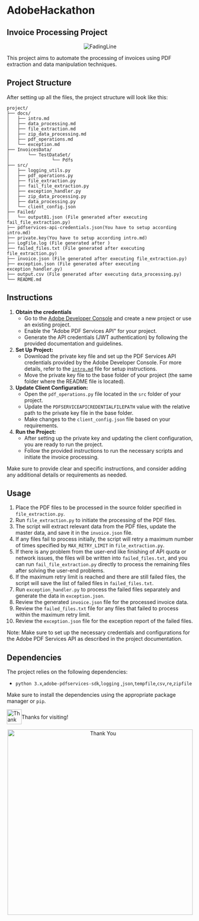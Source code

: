 # AdobeHackathon
## Invoice Processing Project

<p align="center">
  <img src="https://user-images.githubusercontent.com/74038190/212284100-561aa473-3905-4a80-b561-0d28506553ee.gif" alt="FadingLine">
</p>

This project aims to automate the processing of invoices using PDF extraction and data manipulation techniques.

## Project Structure

After setting up all the files, the project structure will look like this:

```
project/
├── docs/
│   ├── intro.md
│   ├── data_processing.md
│   ├── file_extraction.md
│   ├── zip_data_processing.md
│   ├── pdf_operations.md
│   └── exception.md
├── InvoicesData/
│       └── TestDataSet/
│                └── Pdfs
├── src/
│   ├── logging_utils.py
│   ├── pdf_operations.py
│   ├── file_extraction.py
│   ├── fail_file_extraction.py
│   ├── exception_handler.py
│   ├── zip_data_processing.py
│   ├── data_processing.py
│   └── client_config.json
├── Failed/
│   └── output81.json (File generated after executing fail_file_extraction.py)
├── pdfservices-api-credentials.json(You have to setup according intro.md)
├── private.key(You have to setup according intro.md)
├── LogFile.log (File generated after )
├── failed_files.txt (File generated after executing file_extraction.py)
├── invoice.json (File generated after executing file_extraction.py)
├── exception.json (File generated after executing exception_handler.py)
├── output.csv (File generated after executing data_processing.py)
└── README.md
```

## Instructions
1. **Obtain the credentials**
   - Go to the [Adobe Developer Console](https://console.adobe.io/) and create a new project or use an existing project.
   - Enable the "Adobe PDF Services API" for your project.
   - Generate the API credentials (JWT authentication) by following the provided documentation and guidelines.
2. **Set Up Project:**
   - Download the private key file and set up the PDF Services API credentials provided by the Adobe Developer Console. For more details, refer to the [`intro.md`](Master\docs\intro.md) file for setup instructions.
   - Move the private key file to the base folder of your project (the same folder where the README file is located).
3. **Update Client Configuration:**
   - Open the `pdf_operations.py` file located in the `src` folder of your project.
   - Update the `PDFSERVICEAPICREDENTIALFILEPATH` value with the relative path to the private key file in the base folder.
   - Make changes to the `client_config.json` file based on your requirements.
4. **Run the Project:**
   - After setting up the private key and updating the client configuration, you are ready to run the project.
   - Follow the provided instructions to run the necessary scripts and initiate the invoice processing.

Make sure to provide clear and specific instructions, and consider adding any additional details or requirements as needed.

## Usage

1. Place the PDF files to be processed in the source folder specified in `file_extraction.py`.
2. Run `file_extraction.py` to initiate the processing of the PDF files.
3. The script will extract relevant data from the PDF files, update the master data, and save it in the `invoice.json` file.
4. If any files fail to process initially, the script will retry a maximum number of times specified by `MAX_RETRY_LIMIT` in `file_extraction.py`.
5. If there is any problem from the user-end like finishing of API quota or network issues, the files will be written into `failed_files.txt`, and you can run `fail_file_extraction.py` directly to process the remaining files after solving the user-end problems.
6. If the maximum retry limit is reached and there are still failed files, the script will save the list of failed files in `failed_files.txt`.
7. Run `exception_handler.py` to process the failed files separately and generate the data in `exception.json`.
8. Review the generated `invoice.json` file for the processed invoice data.
9. Review the `failed_files.txt` file for any files that failed to process within the maximum retry limit.
10. Review the `exception.json` file for the exception report of the failed files.

Note: Make sure to set up the necessary credentials and configurations for the Adobe PDF Services API as described in the project documentation.

## Dependencies

The project relies on the following dependencies:

- `python 3.x`,`adobe-pdfservices-sdk`,`logging` ,`json`,`tempfile`,`csv`,`re`,`zipfile`

Make sure to install the dependencies using the appropriate package manager or `pip`.
<div style="display: flex; align-items: center;">
  <img src="https://user-images.githubusercontent.com/74038190/216122041-518ac897-8d92-4c6b-9b3f-ca01dcaf38ee.png" alt="Thank You" height="40">
  <span>Thanks for visiting!</span>
</div>

<p align="center">
  <img src="https://user-images.githubusercontent.com/74038190/212741999-016fddbd-617a-4448-8042-0ecf907aea25.gif" alt="Thank You" height="500">
</p>
